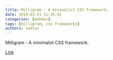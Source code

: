 ```yaml
---
title: Milligram - A minimalist CSS framework.
date: 2019-03-21 11:35:52
categories: [webdev]
tags: [milligram, css frameworks]
authors: sedlav
---
```

        
Milligram - A minimalist CSS framework.

[Link](https://milligram.io/)
